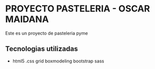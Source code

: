 <h1> PROYECTO PASTELERIA - OSCAR MAIDANA </H1>
<p> Este es un proyecto de pasteleria pyme </p>
<h2> Tecnologias utilizadas</h2>
<ul>
    <li>
    html5
    .css
    grid
    boxmodeling
    bootstrap
    sass
    </li>
</ul>
